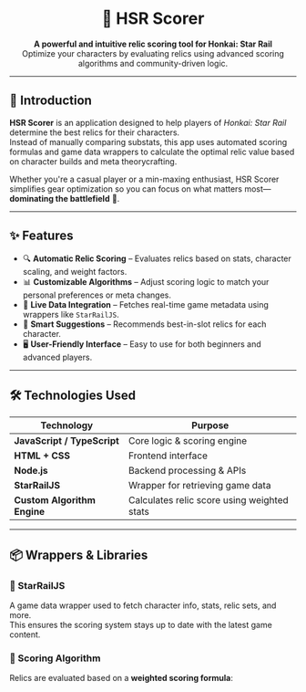 <div align="center">

# 🌟 HSR Scorer

**A powerful and intuitive relic scoring tool for Honkai: Star Rail**  
Optimize your characters by evaluating relics using advanced scoring algorithms and community-driven logic.

</div>

---

## 📌 Introduction

**HSR Scorer** is an application designed to help players of *Honkai: Star Rail* determine the best relics for their characters.  
Instead of manually comparing substats, this app uses automated scoring formulas and game data wrappers to calculate the optimal relic value based on character builds and meta theorycrafting.

Whether you're a casual player or a min-maxing enthusiast, HSR Scorer simplifies gear optimization so you can focus on what matters most—**dominating the battlefield** 🚀.

---

## ✨ Features

- 🔍 **Automatic Relic Scoring** – Evaluates relics based on stats, character scaling, and weight factors.
- 📊 **Customizable Algorithms** – Adjust scoring logic to match your personal preferences or meta changes.
- 🔄 **Live Data Integration** – Fetches real-time game metadata using wrappers like `StarRailJS`.
- 🧠 **Smart Suggestions** – Recommends best-in-slot relics for each character.
- 🖥️ **User-Friendly Interface** – Easy to use for both beginners and advanced players.

---

## 🛠️ Technologies Used

| Technology        | Purpose                             |
|------------------|-------------------------------------|
| **JavaScript / TypeScript** | Core logic & scoring engine        |
| **HTML + CSS**   | Frontend interface                  |
| **Node.js**      | Backend processing & APIs           |
| **StarRailJS**   | Wrapper for retrieving game data    |
| **Custom Algorithm Engine** | Calculates relic score using weighted stats |

---

## 📦 Wrappers & Libraries

### 🔧 StarRailJS
A game data wrapper used to fetch character info, stats, relic sets, and more.  
This ensures the scoring system stays up to date with the latest game content.

### 🧮 Scoring Algorithm
Relics are evaluated based on a **weighted scoring formula**:

